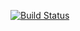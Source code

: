 [![Build Status](https://app.travis-ci.com/hazemMondy/testing.svg?branch=main)](https://app.travis-ci.com/hazemMondy/testing)
